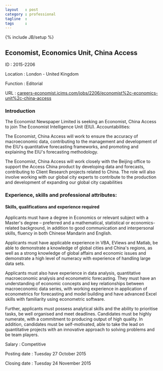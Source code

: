 ```yaml
---
layout   : post
category : professional
tagline  : 
tags     : 
---
```

{% include JB/setup %}

## Economist, Economics Unit, China Access

ID
:   2015-2206

Location 
:   London - United Kingdom

Function 
:   Editorial

URL
:   [careers-economist.icims.com/jobs/2206/economist%2c-economics-unit%2c-china-access](https://careers-economist.icims.com/jobs/2206/economist%2c-economics-unit%2c-china-access/job)

### Introduction

The Economist Newspaper Limited is seeking an Economist, China Access to join The Economist Intelligence Unit (EIU).
Accountabilities:

The Economist, China Access will work to ensure the accuracy of macroeconomic data, contributing to the management and development of the EIU's quantitative forecasting frameworks, and promoting and explaining the EIU's forecasting methodology.

The Economist, China Access will work closely with the Beijing office to support the Access China product by developing data and forecasts, contributing to Client Research projects related to China.  The role will also involve working with our global city experts to contribute to the production and development of expanding our global city capabilities
 
### Experience, skills and professional attributes:

#### Skills, qualifications and experience required

Applicants must have a degree in Economics or relevant subject with a Master's degree – preferred and a mathematical, statistical or economics-related background, in addition to good communication and interpersonal skills, fluency in both Chinese Mandarin and English.

Applicants must have applicable experience in VBA, EViews and Matlab, be able to demonstrate a knowledge of global cities and China's regions, as well as a strong knowledge of global affairs and economic issues and demonstrate a high level of numeracy with experience of handling large data sets.  

Applicants must also have experience in data analysis, quantitative macroeconomic analysis and econometric forecasting.  They must have an understanding of economic concepts and key relationships between macroeconomic data series, with working experience in application of econometrics for forecasting and model building and have advanced Excel skills with familiarity using econometric software.  

Further, applicants must possess analytical skills and the ability to prioritise tasks, be well organised and meet deadlines.  Candidates must be highly numerate, with a commitment to producing output of high quality.  In addition, candidates must be self-motivated, able to take the lead on quantitative projects with an innovative approach to solving problems and be team players.

Salary
:   Competitive

Posting date
:   Tuesday 27 October 2015

Closing date
:   Tuesday 24 November 2015
